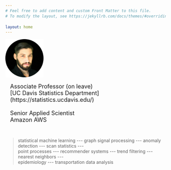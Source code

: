 ```yaml
---
# Feel free to add content and custom Front Matter to this file.
# To modify the layout, see https://jekyllrb.com/docs/themes/#overriding-theme-defaults

layout: home
---
```


<img width="120px" src="jsharpna_portrait.png">
<span style="padding:15px; font-size:large; display: inline-block; vertical-align: middle;">
Associate Professor (on leave)<br>
[UC Davis Statistics Department](https://statistics.ucdavis.edu/)<br><br>
Senior Applied Scientist<br>
Amazon AWS
</span> <br><br>

> statistical machine learning --- graph signal processing --- anomaly detection --- scan statistics ---<br>
> point processes --- recommender systems --- trend filtering --- nearest neighbors ---<br>
> epidemiology --- transportation data analysis


